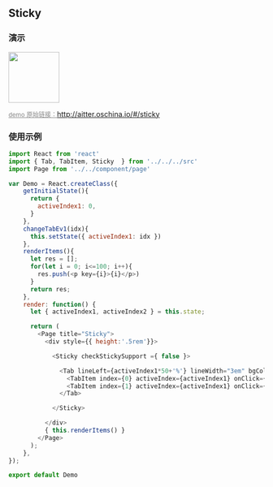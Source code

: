 ## Sticky

### 演示

<img width="100" src="http://qr.topscan.com/api.php?text=http://aitter.oschina.io/#/sticky"/>

<a href="http://aitter.oschina.io/#/sticky" target="_blank" style="font-size:12px;color:#888;">demo 原始链接：http://aitter.oschina.io/#/sticky</a>


### 使用示例

``` javascript
import React from 'react'
import { Tab, TabItem, Sticky  } from '../../../src'
import Page from '../../component/page'

var Demo = React.createClass({
    getInitialState(){
      return {
        activeIndex1: 0,
      }
    },
    changeTabEv1(idx){
      this.setState({ activeIndex1: idx })
    },
    renderItems(){
      let res = [];
      for(let i = 0; i<=100; i++){
        res.push(<p key={i}>{i}</p>)
      }
      return res;
    },
    render: function() {
      let { activeIndex1, activeIndex2 } = this.state;

      return (
        <Page title="Sticky">
          <div style={{ height:'.5rem'}}>

            <Sticky checkStickySupport ={ false }>

              <Tab lineLeft={activeIndex1*50+'%'} lineWidth="3em" bgColor="#fff">
                <TabItem index={0} activeIndex={activeIndex1} onClick={ this.changeTabEv1 }>已发货</TabItem>
                <TabItem index={1} activeIndex={activeIndex1} onClick={ this.changeTabEv1 }>未发货</TabItem>
              </Tab>

            </Sticky>

          </div>
          { this.renderItems() }
        </Page>
      );
    },
});

export default Demo

```
